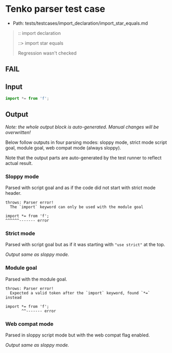 # Tenko parser test case

- Path: tests/testcases/import_declaration/import_star_equals.md

> :: import declaration
>
> ::> import star equals
>
> Regression wasn't checked

## FAIL

## Input

`````js
import *= from 'f';
`````

## Output

_Note: the whole output block is auto-generated. Manual changes will be overwritten!_

Below follow outputs in four parsing modes: sloppy mode, strict mode script goal, module goal, web compat mode (always sloppy).

Note that the output parts are auto-generated by the test runner to reflect actual result.

### Sloppy mode

Parsed with script goal and as if the code did not start with strict mode header.

`````
throws: Parser error!
  The `import` keyword can only be used with the module goal

import *= from 'f';
^^^^^^------- error
`````

### Strict mode

Parsed with script goal but as if it was starting with `"use strict"` at the top.

_Output same as sloppy mode._

### Module goal

Parsed with the module goal.

`````
throws: Parser error!
  Expected a valid token after the `import` keyword, found `*=` instead

import *= from 'f';
       ^^------- error
`````


### Web compat mode

Parsed in sloppy script mode but with the web compat flag enabled.

_Output same as sloppy mode._
